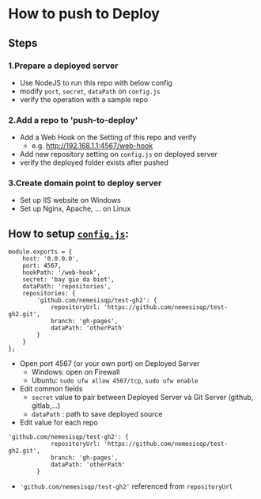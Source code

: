 # How to push to Deploy 

## Steps
### 1.Prepare a deployed server
  + Use NodeJS to run this repo with below config
  + modify `port`, `secret`, `dataPath` on `config.js`
  + verify the operation with a sample repo
  
### 2.Add a repo to 'push-to-deploy'
  + Add a Web Hook on the Setting of this repo and verify
    - e.g. http://192.168.1.1:4567/web-hook
  + Add new repository setting on `config.js` on deployed server
  + verify the deployed folder exists after pushed
  
### 3.Create domain point to deploy server
  + Set up IIS website on Windows
  + Set up Nginx, Apache, ... on Linux
  

## How to setup [`config.js`](https://github.com/easywebhub/git-hook-listener/blob/master/config.js):
```
module.exports = {
    host: '0.0.0.0',
    port: 4567,
    hookPath: '/web-hook',
    secret: 'bay gio da biet',
    dataPath: 'repositories',
    repositories: {
        'github.com/nemesisqp/test-gh2': {
            repositoryUrl: 'https://github.com/nemesisqp/test-gh2.git',
            branch: 'gh-pages',
            dataPath: 'otherPath'
        }
    }
};
```
- Open port 4567 (or your own port) on Deployed Server
  - Windows: open on Firewall
  - Ubuntu: ```sudo ufw allow 4567/tcp```,  ```sudo ufw enable```
- Edit common fields
  - `secret` value to pair between Deployed Server và Git Server (github, gitlab,...) 
  - `dataPath` : path to save deployed source
- Edit value for each repo
  
```
'github.com/nemesisqp/test-gh2': {
            repositoryUrl: 'https://github.com/nemesisqp/test-gh2.git',
            branch: 'gh-pages',
            dataPath: 'otherPath'
        }
```
  - `'github.com/nemesisqp/test-gh2'` referenced from `repositoryUrl`
